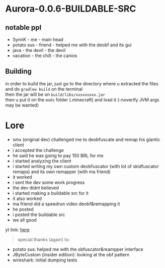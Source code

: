 # Aurora-0.0.6-BUILDABLE-SRC

## notable ppl
- SynnK - me - main head
- potato sus - friend - helped me with the deobf and its gui
- java - the devil - the devil
- vacation - the chill - the canios

## Building
in order to build the jar, just go to the directory where u extracted the files and do `gradlew build` on the terminal <br>
then the jar will be on `build/libs/xxxxxxxxx.jar`<br>
then u put it on the `mods` folder (.minecraft) and load it (-noverify JVM args may be wanted)


# Lore
- smx (original dev) challenged me to deobfuscate and remap his giantic client
- i accepted the challenge
- he said he was going to pay 150 BRL for me
- i started analyzing the client
- i started writing my own custom deobfuscator (with lot of skidfuscator remaps) and its own remapper (with ma friend)
- it worked
- i sent the dev some work progress
- the dev didnt believed
- i started making a buildable src for it
- it also worked
- ma friend did a speedrun video deobf&remapping it
- he posted
- i posted the buildable src
- we all good

yt link: [here](https://www.youtube.com/watch?v=PL9pfa07GC4)  <br>
> special thanks (again) to: 
- potato sus: helped me with the obfuscator&reampper interface
- JByteCustom (insider edition): looking at the obf pattern
- wireshark: initial dumping tests

